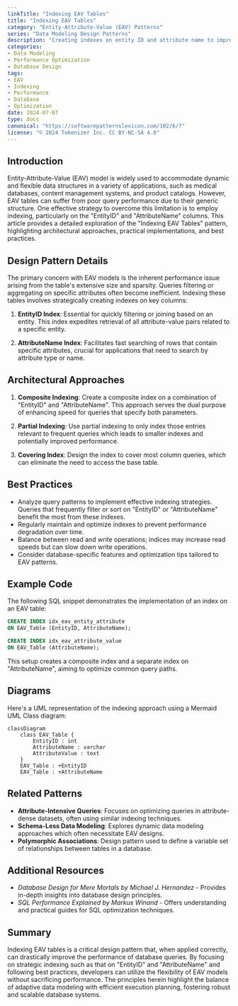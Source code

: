 ```yaml
---
linkTitle: "Indexing EAV Tables"
title: "Indexing EAV Tables"
category: "Entity-Attribute-Value (EAV) Patterns"
series: "Data Modeling Design Patterns"
description: "Creating indexes on entity ID and attribute name to improve query performance in EAV tables."
categories:
- Data Modeling
- Performance Optimization
- Database Design
tags:
- EAV
- Indexing
- Performance
- Database
- Optimization
date: 2024-07-07
type: docs
canonical: "https://softwarepatternslexicon.com/102/6/7"
license: "© 2024 Tokenizer Inc. CC BY-NC-SA 4.0"
---
```


## Introduction

Entity-Attribute-Value (EAV) model is widely used to accommodate dynamic and flexible data structures in a variety of applications, such as medical databases, content management systems, and product catalogs. However, EAV tables can suffer from poor query performance due to their generic structure. One effective strategy to overcome this limitation is to employ indexing, particularly on the "EntityID" and "AttributeName" columns. This article provides a detailed exploration of the "Indexing EAV Tables" pattern, highlighting architectural approaches, practical implementations, and best practices.

## Design Pattern Details

The primary concern with EAV models is the inherent performance issue arising from the table's extensive size and sparsity. Queries filtering or aggregating on specific attributes often become inefficient. Indexing these tables involves strategically creating indexes on key columns:

1. **EntityID Index**: Essential for quickly filtering or joining based on an entity. This index expedites retrieval of all attribute-value pairs related to a specific entity.
   
2. **AttributeName Index**: Facilitates fast searching of rows that contain specific attributes, crucial for applications that need to search by attribute type or name.

## Architectural Approaches

1. **Composite Indexing**: Create a composite index on a combination of "EntityID" and "AttributeName". This approach serves the dual purpose of enhancing speed for queries that specify both parameters.
   
2. **Partial Indexing**: Use partial indexing to only index those entries relevant to frequent queries which leads to smaller indexes and potentially improved performance.
   
3. **Covering Index**: Design the index to cover most column queries, which can eliminate the need to access the base table.

## Best Practices

- Analyze query patterns to implement effective indexing strategies. Queries that frequently filter or sort on "EntityID" or "AttributeName" benefit the most from these indexes.
- Regularly maintain and optimize indexes to prevent performance degradation over time.
- Balance between read and write operations; indices may increase read speeds but can slow down write operations.
- Consider database-specific features and optimization tips tailored to EAV patterns.

## Example Code

The following SQL snippet demonstrates the implementation of an index on an EAV table:

```sql
CREATE INDEX idx_eav_entity_attribute
ON EAV_Table (EntityID, AttributeName);

CREATE INDEX idx_eav_attribute_value
ON EAV_Table (AttributeName);
```

This setup creates a composite index and a separate index on "AttributeName", aiming to optimize common query paths.

## Diagrams

Here's a UML representation of the indexing approach using a Mermaid UML Class diagram:

```mermaid
classDiagram
    class EAV_Table {
        EntityID : int
        AttributeName : varchar
        AttributeValue : text
    }
    EAV_Table : +EntityID
    EAV_Table : +AttributeName
```

## Related Patterns

- **Attribute-Intensive Queries**: Focuses on optimizing queries in attribute-dense datasets, often using similar indexing techniques.
- **Schema-Less Data Modeling**: Explores dynamic data modeling approaches which often necessitate EAV designs.
- **Polymorphic Associations**: Design pattern used to define a variable set of relationships between tables in a database.

## Additional Resources

- *Database Design for Mere Mortals by Michael J. Hernandez* - Provides in-depth insights into database design principles.
- *SQL Performance Explained by Markus Winand* - Offers understanding and practical guides for SQL optimization techniques.

## Summary

Indexing EAV tables is a critical design pattern that, when applied correctly, can drastically improve the performance of database queries. By focusing on strategic indexing such as that on "EntityID" and "AttributeName" and following best practices, developers can utilize the flexibility of EAV models without sacrificing performance. The principles herein highlight the balance of adaptive data modeling with efficient execution planning, fostering robust and scalable database systems.
